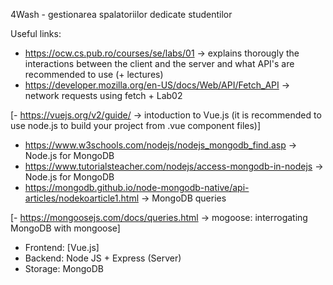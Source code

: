 4Wash - gestionarea spalatoriilor dedicate studentilor


Useful links:
- https://ocw.cs.pub.ro/courses/se/labs/01 -> explains thorougly the interactions between the client and the server and what API's are recommended to use (+ lectures)
- https://developer.mozilla.org/en-US/docs/Web/API/Fetch_API -> network requests using fetch + Lab02

[- https://vuejs.org/v2/guide/ -> intoduction to Vue.js (it is recommended to use node.js to build your project from .vue component files)]
- https://www.w3schools.com/nodejs/nodejs_mongodb_find.asp -> Node.js for MongoDB
- https://www.tutorialsteacher.com/nodejs/access-mongodb-in-nodejs -> Node.js for MongoDB
- https://mongodb.github.io/node-mongodb-native/api-articles/nodekoarticle1.html -> MongoDB queries

[- https://mongoosejs.com/docs/queries.html -> mogoose: interrogating MongoDB with mongoose]

- Frontend: [Vue.js]
- Backend: Node JS + Express (Server)
- Storage: MongoDB

